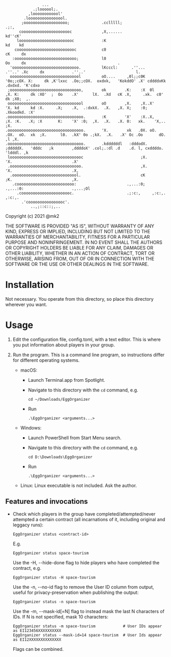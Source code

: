 

                    ...
                .;loooool;.
              ,loooooooooool'
            .loooooooooooooool.
           ;ooooooooooooooooooo;              .cclllll;                         .;:,
          coooooooooooooooooooooc             ,X,......                        kd''cK'
         loooooooooooooooooooooooc            :K                              kd    kd
        coooooooooooooooooooooooooc           c0                             cK     dx
       :ooooooooooooooooooooooooooo;          l0                             Oo     dx                                        .
      'ooooooooooooooooooooooooooooo.         lKcccl:      .''...    .''..' .Xc     dx            .''..'                      l.
      ooooooooooooooooooooooooooooool         oO....     ,0l;;c0K  '0o;;cOX. X:     dk ,K'lxxc  .Oo;;cOX.  oxdxk,   'KokddO' .X' cddddxKk   .dxdxd. 'K'cdxo
     ;ooooooooooooooooooooooooooooooo,        ok        .K:    :X  0l    ,X. K:     dk :XO'  ;  Oo    .X'      lX.  .Xd   cK .X,     .xk.  c0'   dk ;X0;  ,.
     ooooooooooooooooooooooooooooooool        oO        ,X.    ,X..X'    'X. kd     kd :X.     .X;    .X,  .:dxkX.  .X.   ,X. X;    :0;   .Xkoodkd. :X'
    .ooooooooooooooooooooooooooooooooo.       :K        'X'    :X..X,    ;X. :K.   .X; :X       K:    'X' :0;  ,X.  .X.   .X. 0:   xk.    'X,..     ;X.
    .ooooooooooooooooooooooooooooooooo.       'X.        xk   .0X. oO.  .OX.  oO.  xk  ;X.      l0.  .kX' 0o .;kX.  .X.   .X' Oc .Oo       dO.   ,l ,X.
    .ooooooooooooooooooooooooooooooooo.       .kddddddl   :dddodX.  ;dddddX.   'dddc   ;k        ,ddddoX' .col;.:dl .d    .d. l, cxddddo.   'ldddl. ,k
     loooooooooooooooooooooooooooooooc                         ;X.       'X.                          .X'
     .ooooooooooooooooooooooooooooooo.                         ,X.       'X.                          .X,
      .ooooooooooooooooooooooooooool.                          cK        ;K.                          ,X.
       .cooooooooooooooooooooooooo:                      .,...:0;  .,...:0:                     .,...;Ol
         .coooooooooooooooooooooc.                       .;:c:,     ,:c:,.                       ,:c:,.
           .'coooooooooooooooc'.
               ..,;::c::;,..


Copyright (c) 2021 @mk2

THE SOFTWARE IS PROVIDED "AS IS", WITHOUT WARRANTY OF ANY KIND, EXPRESS OR
IMPLIED, INCLUDING BUT NOT LIMITED TO THE WARRANTIES OF MERCHANTABILITY,
FITNESS FOR A PARTICULAR PURPOSE AND NONINFRINGEMENT. IN NO EVENT SHALL THE
AUTHORS OR COPYRIGHT HOLDERS BE LIABLE FOR ANY CLAIM, DAMAGES OR OTHER
LIABILITY, WHETHER IN AN ACTION OF CONTRACT, TORT OR OTHERWISE, ARISING FROM,
OUT OF OR IN CONNECTION WITH THE SOFTWARE OR THE USE OR OTHER DEALINGS IN THE
SOFTWARE.


Installation
============

Not necessary. You operate from this directory, so place this directory wherever you want.


Usage
=====

1. Edit the configuration file, config.toml, with a text editor. This is where you put information about players in your group.

2. Run the program. This is a command line program, so instructions differ for different operating systems.

   - macOS:

     - Launch Terminal.app from Spotlight.

     - Navigate to this directory with the `cd` command, e.g.

           cd ~/Downloads/EggOrganizer

     - Run

           .\EggOrganizer <arguments...>

   - Windows:

     - Launch PowerShell from Start Menu search.

     - Navigate to this directory with the `cd` command, e.g.

           cd D:\Downloads\EggOrganizer

     - Run

           .\EggOrganizer <arguments...>

   - Linux: Linux executable is not included. Ask the author.

Features and invocations
------------------------

- Check which players in the group have completed/attempted/never attempted a certain contract (all incarnations of it, including original and leggacy runs):

      EggOrganizer status <contract-id>

  E.g.

      EggOrganizer status space-tourism

  Use the -H, --hide-done flag to hide players who have completed the contract, e.g.

      EggOrganizer status -H space-tourism

  Use the -n, --no-id flag to remove the User ID column from output, useful for privacy-preservation when publishing the output:

      EggOrganizer status -n space-tourism

  Use the -m, --mask-id[=N] flag to instead mask the last N characters of IDs. If N is not specified, mask 10 characters:

      EggOrganizer status -m space-tourism            # User IDs appear as EI123456XXXXXXXXXX
      EggOrganizer status --mask-id=14 space-tourism  # User Ids appear as EI12XXXXXXXXXXXXXX

  Flags can be combined.
